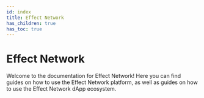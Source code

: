 ```yaml
---
id: index
title: Effect Network
has_children: true
has_toc: true
---
```


# Effect Network

Welcome to the documentation for Effect Network! Here you can find guides on how to use the Effect Network platform, as well as guides on how to use the Effect Network dApp ecosystem.
